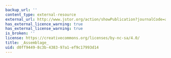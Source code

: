 ```yaml
---
backup_url: ''
content_type: external-resource
external_url: http://www.jstor.org/action/showPublication?journalCode=assemblage
has_external_licence_warning: true
has_external_license_warning: true
is_broken: ''
license: https://creativecommons.org/licenses/by-nc-sa/4.0/
title: _Assemblage_
uid: d0ff9449-8c3b-4383-97a1-ef9c17993d14
---
```


